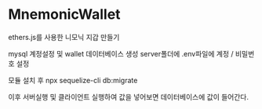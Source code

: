 # MnemonicWallet
ethers.js를 사용한 니모닉 지갑 만들기

mysql 계정설정 및 wallet 데이터베이스 생성
server폴더에 .env파일에 계정 / 비밀번호 설정

모듈 설치 후
npx sequelize-cli db:migrate

이후 서버실행 및 클라이언트 실행하여 값을 넣어보면 데이터베이스에 값이 들어간다.

